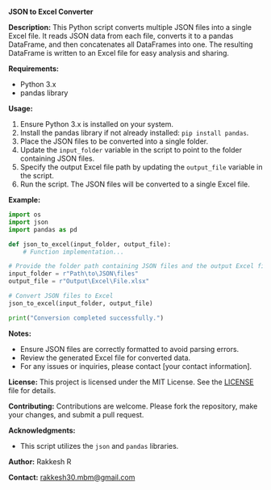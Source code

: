 **JSON to Excel Converter**

**Description:**
This Python script converts multiple JSON files into a single Excel file. It reads JSON data from each file, converts it to a pandas DataFrame, and then concatenates all DataFrames into one. The resulting DataFrame is written to an Excel file for easy analysis and sharing.

**Requirements:**
- Python 3.x
- pandas library

**Usage:**
1. Ensure Python 3.x is installed on your system.
2. Install the pandas library if not already installed: `pip install pandas`.
3. Place the JSON files to be converted into a single folder.
4. Update the `input_folder` variable in the script to point to the folder containing JSON files.
5. Specify the output Excel file path by updating the `output_file` variable in the script.
6. Run the script. The JSON files will be converted to a single Excel file.

**Example:**
```python
import os
import json
import pandas as pd

def json_to_excel(input_folder, output_file):
    # Function implementation...

# Provide the folder path containing JSON files and the output Excel file path
input_folder = r"Path\to\JSON\files"
output_file = r"Output\Excel\File.xlsx"

# Convert JSON files to Excel
json_to_excel(input_folder, output_file)

print("Conversion completed successfully.")
```

**Notes:**
- Ensure JSON files are correctly formatted to avoid parsing errors.
- Review the generated Excel file for converted data.
- For any issues or inquiries, please contact [your contact information].

**License:**
This project is licensed under the MIT License. See the [LICENSE](LICENSE) file for details.

**Contributing:**
Contributions are welcome. Please fork the repository, make your changes, and submit a pull request.

**Acknowledgments:**
- This script utilizes the `json` and `pandas` libraries.

**Author:**
Rakkesh R

**Contact:**
rakkesh30.mbm@gmail.com

